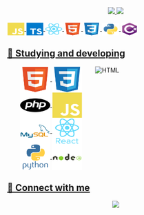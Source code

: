 <div align="center">
  <a href="https://github.com/Kevin-Guilherme">
  <img height="150em" src="https://github-readme-stats.vercel.app/api?username=Kevin-Guilherme&show_icons=true&theme=dracula&include_all_commits=true&count_private=true"/>
  <img height="150em" src="https://github-readme-stats.vercel.app/api/top-langs/?username=Kevin-Guilherme&layout=compact&theme=dark"/>
</div>
<div style="display: inline_block"><br>
  <img align="center" alt="Js" height="30" width="40" src="https://raw.githubusercontent.com/devicons/devicon/master/icons/javascript/javascript-plain.svg">
  <img align="center" alt="Ts" height="30" width="40" src="https://raw.githubusercontent.com/devicons/devicon/master/icons/typescript/typescript-plain.svg">
  <img align="center" alt="React" height="30" width="40" src="https://raw.githubusercontent.com/devicons/devicon/master/icons/react/react-original.svg">
  <img align="center" alt="HTML" height="30" width="40" src="https://raw.githubusercontent.com/devicons/devicon/master/icons/html5/html5-original.svg">
  <img align="center" alt="CSS" height="30" width="40" src="https://raw.githubusercontent.com/devicons/devicon/master/icons/css3/css3-original.svg">
  <img align="center" alt="Python" height="30" width="40" src="https://raw.githubusercontent.com/devicons/devicon/master/icons/python/python-original.svg">
  <img align="center" alt="Csharp" height="30" width="40" src="https://raw.githubusercontent.com/devicons/devicon/master/icons/csharp/csharp-original.svg">
  
   ## 🔎 Studying and developing
  <img align="right" alt="HTML" height="250" width="300" src="https://raw.githubusercontent.com/MicaelliMedeiros/micaellimedeiros/master/image/computer-illustration.png">
  <div align="center">
  
  <img align="center" alt="HTML" height="60" width="70" src="https://raw.githubusercontent.com/devicons/devicon/master/icons/html5/html5-original.svg">
  <img align="center" alt="CSS" height="60" width="70" src="https://raw.githubusercontent.com/devicons/devicon/master/icons/css3/css3-original.svg">
  <img align="center" alt="Php" height="60" width="70" src="https://raw.githubusercontent.com/devicons/devicon/master//icons/php/php-plain.svg" >
  <img align="center" alt="Js" height="60" width="70" src="https://raw.githubusercontent.com/devicons/devicon/master/icons/javascript/javascript-plain.svg">
  <img align="center" alt="Mysql" height="60" width="70" src="https://raw.githubusercontent.com/devicons/devicon/master/icons/mysql/mysql-original-wordmark.svg" >
  <img align="center" alt="Mysql" height="60" width="70" src="https://raw.githubusercontent.com/devicons/devicon/master/icons/react/react-original-wordmark.svg" >
  <img align="center" alt="Python" height="60" width="70" src="https://raw.githubusercontent.com/devicons/devicon/master/icons/python/python-original-wordmark.svg" >
  <img align="center" alt="Nodejs" height="60" width="70" src="https://raw.githubusercontent.com/devicons/devicon/master/icons/nodejs/nodejs-original-wordmark.svg" >
</div>
  
   ## 📱 Connect with me
  <div align="center">
    <a href="https://www.linkedin.com/in/kevin-guilherme" target="_blank"><img src="https://img.shields.io/badge/-LinkedIn-%230077B5?style=for-the-badge&logo=linkedin&logoColor=white" target="_blank"></a>
    
